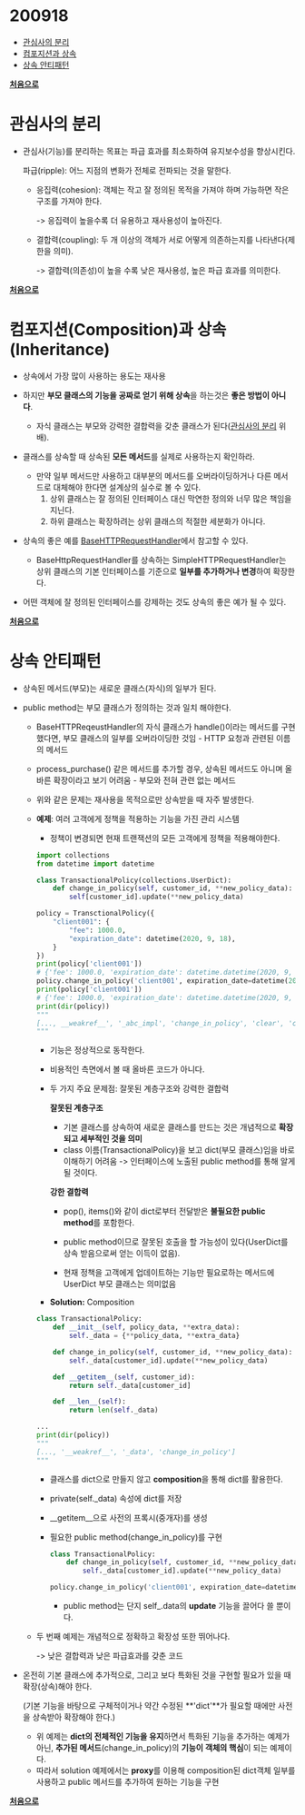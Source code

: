 # 200918

- [관심사의 분리](#관심사의-분리)
- [컴포지션과 상속](#컴포지션composition과-상속inheritance)
- [상속 안티패턴](#상속-안티패턴)

  

**[처음으로](#200918)**



# 관심사의 분리

- 관심사(기능)를 분리하는 목표는 파급 효과를 최소화하여 유지보수성을 향상시킨다.

  파급(ripple): 어느 지점의 변화가 전체로 전파되는 것을 말한다.

  - 응집력(cohesion): 객체는 작고 잘 정의된 목적을 가져야 하며 가능하면 작은 구조를 가져야 한다.

    -> 응집력이 높을수록 더 유용하고 재사용성이 높아진다.

  - 결합력(coupling): 두 개 이상의 객체가 서로 어떻게 의존하는지를 나타낸다(제한을 의미).

    -> 결합력(의존성)이 높을 수록 낮은 재사용성, 높은 파급 효과를 의미한다.

**[처음으로](#200918)**



# 컴포지션(Composition)과 상속(Inheritance)

- 상속에서 가장 많이 사용하는 용도는 재사용
- 하지만 **부모 클래스의 기능을 공짜로 얻기 위해 상속**을 하는것은 **좋은 방법이 아니다**.
  - 자식 클래스는 부모와 강력한 결합력을 갖춘 클래스가 된다([관심사의 분리](#관심사의-분리) 위배).
- 클래스를 상속할 때 상속된 **모든 메서드**를 실제로 사용하는지 확인하라.
  - 만약 일부 메서드만 사용하고 대부분의 메서드를 오버라이딩하거나 다른 메서드로 대체해야 한다면 설계상의 실수로 볼 수 있다.
    1. 상위 클래스는 잘 정의된 인터페이스 대신 막연한 정의와 너무 많은 책임을 지닌다.
    2. 하위 클래스는 확장하려는 상위 클래스의 적절한 세분화가 아니다.
- 상속의 좋은 예를 [BaseHTTPRequestHandler](https://docs.python.org/ko/3/library/http.server.html?highlight=basehttprequesthandler#http.server.BaseHTTPRequestHandler)에서 참고할 수 있다.
  - BaseHttpRequestHandler를 상속하는 SimpleHTTPRequestHandler는 상위 클래스의 기본 인터페이스를 기준으로 **일부를 추가하거나 변경**하여 확장한다.

- 어떤 객체에 잘 정의된 인터페이스를 강제하는 것도 상속의 좋은 예가 될 수 있다.

**[처음으로](#200918)**



# 상속 안티패턴

- 상속된 메서드(부모)는 새로운 클래스(자식)의 일부가 된다.

- public method는 부모 클래스가 정의하는 것과 일치 해야한다.

  - BaseHTTPReqeustHandler의 자식 클래스가 handle()이라는 메서드를 구현했다면, 부모 클래스의 일부를 오버라이딩한 것임 - HTTP 요청과 관련된 이름의 메서드

  - process_purchase() 같은 메서드를 추가할 경우, 상속된 메서드도 아니며 올바른 확장이라고 보기 어려움 - 부모와 전혀 관련 없는 메서드

  - 위와 같은 문제는 재사용을 목적으로만 상속받을 때 자주 발생한다.

  - **예제**: 여러 고객에게 정책을 적용하는 기능을 가진 관리 시스템

    - 정책이 변경되면 현재 트랜잭션의 모든 고객에게 정책을 적용해야한다.

    ```python
    import collections
    from datetime import datetime
    
    class TransactionalPolicy(collections.UserDict):
        def change_in_policy(self, customer_id, **new_policy_data):
            self[customer_id].update(**new_policy_data)
    
    policy = TransctionalPolicy({
        "client001": {
            "fee": 1000.0,
            "expiration_date": datetime(2020, 9, 18),
        }
    })
    print(policy['client001'])  
    # {'fee': 1000.0, 'expiration_date': datetime.datetime(2020, 9, 18, 0, 0)}
    policy.change_in_policy('client001', expiration_date=datetime(2020, 9, 20))
    print(policy['client001'])  
    # {'fee': 1000.0, 'expiration_date': datetime.datetime(2020, 9, 20, 0, 0)}
    print(dir(policy))
    """
    [..., __weakref__', '_abc_impl', 'change_in_policy', 'clear', 'copy', 'data', 'fromkeys', 'get', 'items', 'keys', 'pop', 'popitem', 'setdefault', 'update', 'values']
    """
    ```

    - 기능은 정상적으로 동작한다.

    - 비용적인 측면에서 볼 때 올바른 코드가 아니다.

    - 두 가지 주요 문제점: 잘못된 계층구조와 강력한 결합력

      **잘못된 계층구조**

      - 기본 클래스를 상속하여 새로운 클래스를 만드는 것은 개념적으로 **확장되고 세부적인 것을 의미**
      - class 이름(TransactionalPolicy)을 보고 dict(부모 클래스)임을 바로 이해하기 어려움 -> 인터페이스에 노출된 public method를 통해 알게될 것이다.

      **강한 결합력**

      - pop(), items()와 같이 dict로부터 전달받은 **불필요한 public method**를 포함한다.
      - public method이므로 잘못된 호출을 할 가능성이 있다(UserDict를 상속 받음으로써 얻는 이득이 없음).

      - 현재 정책을 고객에게 업데이트하는 기능만 필요로하는 메서드에 UserDict 부모 클래스는 의미없음

    - **Solution:** Composition

    ```python
    class TransactionalPolicy:
        def __init__(self, policy_data, **extra_data):
            self._data = {**policy_data, **extra_data}
    
        def change_in_policy(self, customer_id, **new_policy_data):
            self._data[customer_id].update(**new_policy_data)
    
        def __getitem__(self, customer_id):
            return self._data[customer_id]
    
        def __len__(self):
            return len(self._data)
    
    ...
    print(dir(policy))
    """
    [..., '__weakref__', '_data', 'change_in_policy']
    """
    ```

    - 클래스를 dict으로 만들지 않고 **composition**을 통해 dict를 활용한다.

    - private(self._data) 속성에 dict를 저장

    - \_\_getitem\_\_으로 사전의 프록시(중개자)를 생성 

    - 필요한 public method(change_in_policy)를 구현

      ```python
      class TransactionalPolicy:
          def change_in_policy(self, customer_id, **new_policy_data):
              self._data[customer_id].update(**new_policy_data)
      
      policy.change_in_policy('client001', expiration_date=datetime(2020, 9, 20))      
      ```

      - public method는 단지 self_.data의 **update** 기능을 끌어다 쓸 뿐이다.

  - 두 번째 예제는 개념적으로 정확하고 확장성 또한 뛰어나다.

    -> 낮은 결합력과 낮은 파급효과를 갖춘 코드



- 온전히 기본 클래스에 추가적으로, 그리고 보다 특화된 것을 구현할 필요가 있을 때 확장(상속)해야 한다.

  (기본 기능을 바탕으로 구체적이거나 약간 수정된 **'dict'**가 필요할 때에만 사전을 상속받아 확장해야 한다.)

  - 위 예제는 **dict의 전체적인 기능을 유지**하면서 특화된 기능을 추가하는 예제가 아닌, **추가된 메서드**(change_in_policy)의 **기능이 객체의 핵심**이 되는 예제이다.
  - 따라서 solution 예제에서는 **proxy**를 이용해 composition된 dict객체 일부를 사용하고 public 메서드를 추가하여 원하는 기능을 구현

  



**[처음으로](#200918)**

